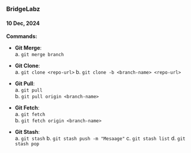 ### BridgeLabz

#### 10 Dec, 2024

**Commands:**

- **Git Merge**:  
  a. `git merge branch`  

- **Git Clone**:  
  a. `git clone <repo-url>`
  b. `git clone -b <branch-name> <repo-url>`  

- **Git Pull**:  
  a. `git pull`  
  b. `git pull origin <branch-name>`  

- **Git Fetch**:  
  a. `git fetch`  
  b. `git fetch origin <branch-name>`  

- **Git Stash**:  
  a. `git stash`
  b. `git stash push -m "Mesaage"` 
  c. `git stash list`
  d. `git stash pop`
